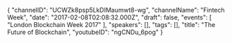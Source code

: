 {
    "channelID": "UCWZk8psp5LkDIMaumwt8-wg",
    "channelName": "Fintech Week",
    "date": "2017-02-08T02:08:32.000Z",
    "draft": false,
    "events": [
        "London Blockchain Week 2017"
    ],
    "speakers": [],
    "tags": [],
    "title": "The Future of Blockchain",
    "youtubeID": "ngCNDu_6pog"
}